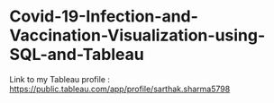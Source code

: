 # Covid-19-Infection-and-Vaccination-Visualization-using-SQL-and-Tableau

Link to my Tableau profile : https://public.tableau.com/app/profile/sarthak.sharma5798
